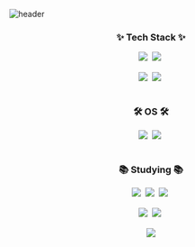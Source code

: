 ![header](https://capsule-render.vercel.app/api?type=waving&color=auto&height=220&section=header&text=Deep_Learning,%20Computer_Vision&fontSize=45)

<!--내용 부분-->
<h3 align="center">✨ Tech Stack ✨</h3>
<div align="center">
  <img src="https://img.shields.io/badge/Python-20232a.svg?style=for-the-badge&logo=python&logoColor=3776AB" />&nbsp
  <img src="https://img.shields.io/badge/Lua-white.svg?style=for-the-badge&logo=lua&logoColor=2C2D72" />&nbsp
</div>

<br>

<div align="center">
  <img src="https://img.shields.io/badge/Pytorch-white.svg?style=for-the-badge&logo=pytorch&logoColor=EE4C2C" />&nbsp
  <img src="https://img.shields.io/badge/openCV-F7DF1E.svg?style=for-the-badge&logo=opencv&logoColor=5C3EE8" />&nbsp
</div>

<br>

<h3 align="center">🛠 OS 🛠</h3>
<div align="center">
  <img src="https://img.shields.io/badge/Linux-007ACC.svg?style=for-the-badge&logo=linux&logoColor=white" />&nbsp
  <img src="https://img.shields.io/badge/Windows-FF4154?style=for-the-badge&logo=react%20windows&logoColor=white" />&nbsp
</div>

<br>

<h3 align="center">📚 Studying 📚</h3>
<div align="center">
  <img src="https://img.shields.io/badge/git-F05033.svg?style=for-the-badge&logo=git&logoColor=white" />&nbsp
  <img src="https://img.shields.io/badge/github-181717.svg?style=for-the-badge&logo=github&logoColor=white" />&nbsp
  <img src="https://img.shields.io/badge/Notion-F3F3F3.svg?style=for-the-badge&logo=notion&logoColor=black" />&nbsp
</div>

<br>

<div align="center">
  <img src="https://img.shields.io/badge/VSCode-2C2C32.svg?style=for-the-badge&logo=visual-studio-code&logoColor=22ABF3" />&nbsp
  <img src="https://img.shields.io/badge/jupyter-2C2C32.svg?style=for-the-badge&logo=jupyter&logoColor=F37726" />&nbsp
</div>

<br>

<div align="center">

<img src="https://github-readme-stats.vercel.app/api?username=jooyeop&show_icons=true&theme=radical"/>

</div>
